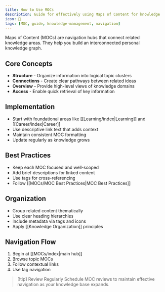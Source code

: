 ```yaml
---
title: How to Use MOCs
description: Guide for effectively using Maps of Content for knowledge navigation
icon: 🧭
tags: [MOC, guide, knowledge-management, navigation]
---
```


Maps of Content (MOCs) are navigation hubs that connect related knowledge areas. They help you build an interconnected personal knowledge graph.

## Core Concepts
- **Structure** - Organize information into logical topic clusters
- **Connections** - Create clear pathways between related ideas
- **Overview** - Provide high-level views of knowledge domains
- **Access** - Enable quick retrieval of key information

## Implementation
- Start with foundational areas like [[Learning/index|Learning]] and [[Career/index|Career]]
- Use descriptive link text that adds context
- Maintain consistent MOC formatting
- Update regularly as knowledge grows

## Best Practices
- Keep each MOC focused and well-scoped
- Add brief descriptions for linked content
- Use tags for cross-referencing
- Follow [[MOCs/MOC Best Practices|MOC Best Practices]]

## Organization
- Group related content thematically
- Use clear heading hierarchies
- Include metadata via tags and icons
- Apply [[Knowledge Organization]] principles

## Navigation Flow
1. Begin at [[MOCs/index|main hub]]
2. Browse topic MOCs
3. Follow contextual links
4. Use tag navigation

> [!tip] Review Regularly
> Schedule MOC reviews to maintain effective navigation as your knowledge base expands.
